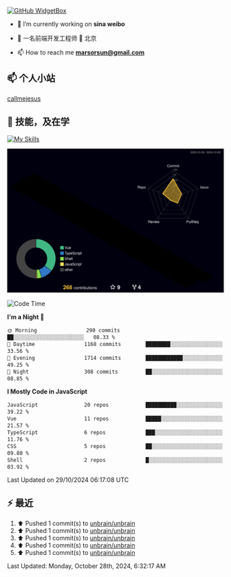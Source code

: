 [![GitHub WidgetBox](https://github-widgetbox.vercel.app/api/profile?username=unbrain&data=followers,repositories,stars,commits)](https://github.com/unbrain/github-widgetbox)

- 🔭 I’m currently working on **sina weibo**

- 🌱 一名前端开发工程师 📍 北京

- 📫 How to reach me **marsorsun@gmail.com**

## 📫  个人小站

[callmejesus](https://www.callmejesus.xyz/)


## 🚀 技能，及在学

[![My Skills](https://skillicons.dev/icons?i=vite,rollup,vscode,vue,javascript,react,nodejs,java,python,php)](https://github.com/unbrain)


![rainbow gif](https://raw.githubusercontent.com/unbrain/unbrain/main/profile-3d-contrib/profile-night-rainbow.svg)


<!-- ## 🐍 它正在吃掉我的小绿点

![snake gif](https://raw.githubusercontent.com/unbrain/unbrain/77e198e28fb66a14643e4e58f5b713c0cc565cfd/github-contribution-grid-snake-dark.svg) -->

<!--START_SECTION:waka-->
![Code Time](http://img.shields.io/badge/Code%20Time-3%2C610%20hrs%2014%20mins-blue)

**I'm a Night 🦉** 

```text
🌞 Morning                290 commits         ██░░░░░░░░░░░░░░░░░░░░░░░   08.33 % 
🌆 Daytime                1168 commits        ████████░░░░░░░░░░░░░░░░░   33.56 % 
🌃 Evening                1714 commits        ████████████░░░░░░░░░░░░░   49.25 % 
🌙 Night                  308 commits         ██░░░░░░░░░░░░░░░░░░░░░░░   08.85 % 
```


**I Mostly Code in JavaScript** 

```text
JavaScript               20 repos            ██████████░░░░░░░░░░░░░░░   39.22 % 
Vue                      11 repos            █████░░░░░░░░░░░░░░░░░░░░   21.57 % 
TypeScript               6 repos             ███░░░░░░░░░░░░░░░░░░░░░░   11.76 % 
CSS                      5 repos             ██░░░░░░░░░░░░░░░░░░░░░░░   09.80 % 
Shell                    2 repos             █░░░░░░░░░░░░░░░░░░░░░░░░   03.92 % 
```




 Last Updated on 29/10/2024 06:17:08 UTC
<!--END_SECTION:waka-->


## ⚡ 最近
<!--RECENT_ACTIVITY:start-->
1. ⬆️ Pushed 1 commit(s) to [unbrain/unbrain](https://github.com/unbrain/unbrain)<br>
2. ⬆️ Pushed 1 commit(s) to [unbrain/unbrain](https://github.com/unbrain/unbrain)<br>
3. ⬆️ Pushed 1 commit(s) to [unbrain/unbrain](https://github.com/unbrain/unbrain)<br>
4. ⬆️ Pushed 1 commit(s) to [unbrain/unbrain](https://github.com/unbrain/unbrain)<br>
5. ⬆️ Pushed 1 commit(s) to [unbrain/unbrain](https://github.com/unbrain/unbrain)<br>
<!--RECENT_ACTIVITY:end-->

<!--RECENT_ACTIVITY:last_update-->
Last Updated: Monday, October 28th, 2024, 6:32:17 AM
<!--RECENT_ACTIVITY:last_update_end-->


